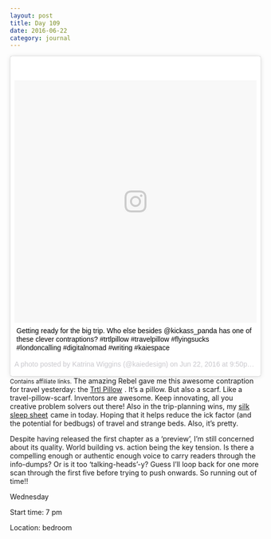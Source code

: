 ```yaml
---
layout: post
title: Day 109
date: 2016-06-22
category: journal
---
```


<blockquote class="instagram-media" data-instgrm-captioned data-instgrm-version="7" style=" background:#FFF; border:0; border-radius:3px; box-shadow:0 0 1px 0 rgba(0,0,0,0.5),0 1px 10px 0 rgba(0,0,0,0.15); margin: 1px; max-width:658px; padding:0; width:99.375%; width:-webkit-calc(100% - 2px); width:calc(100% - 2px);"><div style="padding:8px;"> <div style=" background:#F8F8F8; line-height:0; margin-top:40px; padding:50.0% 0; text-align:center; width:100%;"> <div style=" background:url(data:image/png;base64,iVBORw0KGgoAAAANSUhEUgAAACwAAAAsCAMAAAApWqozAAAABGdBTUEAALGPC/xhBQAAAAFzUkdCAK7OHOkAAAAMUExURczMzPf399fX1+bm5mzY9AMAAADiSURBVDjLvZXbEsMgCES5/P8/t9FuRVCRmU73JWlzosgSIIZURCjo/ad+EQJJB4Hv8BFt+IDpQoCx1wjOSBFhh2XssxEIYn3ulI/6MNReE07UIWJEv8UEOWDS88LY97kqyTliJKKtuYBbruAyVh5wOHiXmpi5we58Ek028czwyuQdLKPG1Bkb4NnM+VeAnfHqn1k4+GPT6uGQcvu2h2OVuIf/gWUFyy8OWEpdyZSa3aVCqpVoVvzZZ2VTnn2wU8qzVjDDetO90GSy9mVLqtgYSy231MxrY6I2gGqjrTY0L8fxCxfCBbhWrsYYAAAAAElFTkSuQmCC); display:block; height:44px; margin:0 auto -44px; position:relative; top:-22px; width:44px;"></div></div> <p style=" margin:8px 0 0 0; padding:0 4px;"> <a href="https://www.instagram.com/p/BG-_PhCJ2xm/" style=" color:#000; font-family:Arial,sans-serif; font-size:14px; font-style:normal; font-weight:normal; line-height:17px; text-decoration:none; word-wrap:break-word;" target="_blank">Getting ready for the big trip. Who else besides @kickass_panda has one of these clever contraptions? #trtlpillow #travelpillow #flyingsucks #londoncalling #digitalnomad #writing #kaiespace</a></p> <p style=" color:#c9c8cd; font-family:Arial,sans-serif; font-size:14px; line-height:17px; margin-bottom:0; margin-top:8px; overflow:hidden; padding:8px 0 7px; text-align:center; text-overflow:ellipsis; white-space:nowrap;">A photo posted by Katrina Wiggins (@kaiedesign) on <time style=" font-family:Arial,sans-serif; font-size:14px; line-height:17px;" datetime="2016-06-23T04:50:09+00:00">Jun 22, 2016 at 9:50pm PDT</time></p></div></blockquote>
<script async defer src="//platform.instagram.com/en_US/embeds.js"></script>
<small>Contains affiliate links.</small> The amazing Rebel gave me this awesome contraption for travel yesterday: the <a  href="http://www.amazon.ca/gp/product/B00LB7REFK/ref=as_li_tf_tl?ie=UTF8&camp=15121&creative=330641&creativeASIN=B00LB7REFK&linkCode=as2&tag=kaie06-20">Trtl Pillow</a><img src="http://ir-ca.amazon-adsystem.com/e/ir?t=kaie06-20&l=as2&o=15&a=B00LB7REFK" width="1" height="1" border="0" alt="" style="border:none !important; margin:0px !important;" />
. It’s a pillow. But also a scarf. Like a travel-pillow-scarf. Inventors are awesome. Keep innovating, all you creative problem solvers out there! Also in the trip-planning wins, my <a  href="http://www.amazon.ca/gp/product/B00JA19TJ8/ref=as_li_tf_tl?ie=UTF8&camp=15121&creative=330641&creativeASIN=B00JA19TJ8&linkCode=as2&tag=kaie06-20">silk sleep sheet</a><img src="http://ir-ca.amazon-adsystem.com/e/ir?t=kaie06-20&l=as2&o=15&a=B00JA19TJ8" width="1" height="1" border="0" alt="" style="border:none !important; margin:0px !important;" />
 came in today. Hoping that it helps reduce the ick factor (and the potential for bedbugs) of travel and strange beds. Also, it’s pretty.

Despite having released the first chapter as a ‘preview’, I’m still concerned about its quality. World building vs. action being the key tension. Is there a compelling enough or authentic enough voice to carry readers through the info-dumps? Or is it too ‘talking-heads’-y? Guess I’ll loop back for one more scan through the first five before trying to push onwards. So running out of time!! 


Wednesday

Start time: 7 pm

Location: bedroom
